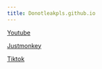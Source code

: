 ```yaml
---
title: Donotleakpls.github.io
--- 
```

 
  [Youtube](https://www.youtube.com)


 [Justmonkey](Https://justmonkey.vercel.app)


 [Tiktok](Https://tiktok.com.net)

 




